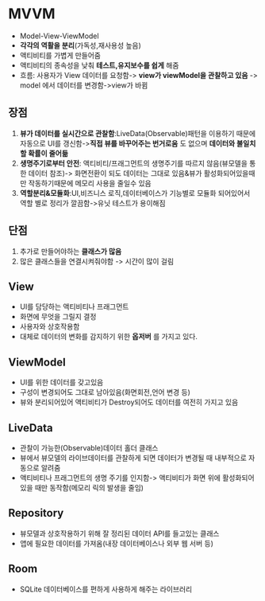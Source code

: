 # MVVM
* Model-View-ViewModel
* __각각의 역활을 분리__(가독성,재사용성 높음)
* 액티비티를 가볍게 만들어줌
* 액티비티의 종속성을 낮춰 __테스트,유지보수를 쉽게__ 해줌
* 흐름: 사용자가 View 데이터를 요청함-> __view가 viewModel을 관찰하고 있음__ -> model 에서 데이터를 변경함->view가 바뀜
## 장점
1. __뷰가 데이터를 실시간으로 관찰함__:LiveData(Observable)패턴을 이용하기 때문에 자동으로 UI를 갱신함->__직접 뷰를 바꾸어주는 번거로움__ 도 없으며 __데이터와 불일치할 확률이 줄어듦__
2. __생명주기로부터 안전__: 액티비티/프래그먼트의 생명주기를 따르지 않음(뷰모델을 통한 데이터 참조)-> 화면전환이 되도 데이터는 그대로 있음&뷰가 활성화되어있을때만 작동하기때문에 메모리 사용을 줄일수 있음
3. __역할분리&모듈화__:UI,비즈니스 로직,데이터베이스가 기능별로 모듈화 되어있어서 역할 별로 정리가 깔끔함->유닛 테스트가 용이해짐
## 단점
1. 추가로 만들어야하는 __클래스가 많음__
2. 많은 클래스들을 연결시켜줘야함
-> 시간이 많이 걸림
## View
* UI를 담당하는 액티비티나 프래그먼트
* 화면에 무엇을 그릴지 결정
* 사용자와 상호작용함
* 대체로 데이터의 변화를 감지하기 위한 __옵저버__ 를 가지고 있다.
## ViewModel
* UI를 위한 데이터를 갖고있음
* 구성이 변경되어도 그대로 남아있음(화면회전,언어 변경 등)
* 뷰와 분리되어있어 액티비티가 Destroy되어도 데이터를 여전히 가지고 있음
## LiveData
* 관찰이 가능한(Observable)데이터 홀더 클래스
* 뷰에서 뷰모델의 라이브데이터를 관찰하게 되면 데이터가 변경될 때 내부적으로 자동으로 알려줌
* 액티비티나 프래그먼트의 생명 주기를 인지함-> 액티비티가 화면 위에 활성화되어 있을 때만 동작함(메모리 릭의 발생을 줄임)
## Repository
* 뷰모델과 상호작용하기 위해 잘 정리된 데이터 API를 들고있는 클래스
* 앱에 필요한 데이터를 가져옴(내장 데이터베이스나 외부 웹 서버 등)
## Room
* SQLite 데이터베이스를 편하게 사용하게 해주는 라이브러리
